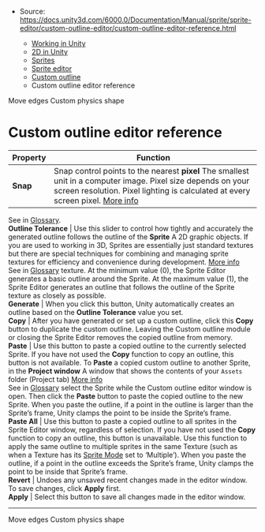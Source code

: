 * Source: https://docs.unity3d.com/6000.0/Documentation/Manual/sprite/sprite-editor/custom-outline-editor/custom-outline-editor-reference.html

  * [Working in Unity](https://docs.unity3d.com/6000.0/Documentation/Manual/working-in-unity.html)
  * [2D in Unity](https://docs.unity3d.com/6000.0/Documentation/Manual/Unity2D.html)
  * [Sprites](https://docs.unity3d.com/6000.0/Documentation/Manual/sprite/sprite-landing.html)
  * [Sprite editor](https://docs.unity3d.com/6000.0/Documentation/Manual/sprite/sprite-editor/sprite-editor-landing.html)
  * [Custom outline](https://docs.unity3d.com/6000.0/Documentation/Manual/sprite/sprite-editor/custom-outline-editor/custom-outline-editor-landing.html)
  * Custom outline editor reference


[](https://docs.unity3d.com/6000.0/Documentation/Manual/sprite/sprite-editor/custom-outline-editor/move-edges.html)
Move edges
[](https://docs.unity3d.com/6000.0/Documentation/Manual/sprite/sprite-editor/custom-physics-shape/custom-physics-shape-landing.html)
Custom physics shape
# Custom outline editor reference
Property | Function  
---|---  
**Snap** | Snap control points to the nearest **pixel** The smallest unit in a computer image. Pixel size depends on your screen resolution. Pixel lighting is calculated at every screen pixel. [More info](https://docs.unity3d.com/6000.0/Documentation/Manual/ShadowPerformance.html)  
See in [Glossary](https://docs.unity3d.com/6000.0/Documentation/Manual/Glossary.html#pixel).  
**Outline Tolerance** | Use this slider to control how tightly and accurately the generated outline follows the outline of the **Sprite** A 2D graphic objects. If you are used to working in 3D, Sprites are essentially just standard textures but there are special techniques for combining and managing sprite textures for efficiency and convenience during development. [More info](https://docs.unity3d.com/6000.0/Documentation/Manual/sprite/sprite-landing.html)  
See in [Glossary](https://docs.unity3d.com/6000.0/Documentation/Manual/Glossary.html#Sprite) texture. At the minimum value (0), the Sprite Editor generates a basic outline around the Sprite. At the maximum value (1), the Sprite Editor generates an outline that follows the outline of the Sprite texture as closely as possible.  
**Generate** | When you click this button, Unity automatically creates an outline based on the **Outline Tolerance** value you set.  
**Copy** | After you have generated or set up a custom outline, click this **Copy** button to duplicate the custom outline. Leaving the Custom outline module or closing the Sprite Editor removes the copied outline from memory.  
**Paste** | Use this button to paste a copied outline to the currently selected Sprite. If you have not used the **Copy** function to copy an outline, this button is not available. To **Paste** a copied custom outline to another Sprite, in the **Project window** A window that shows the contents of your `Assets` folder (Project tab) [More info](https://docs.unity3d.com/6000.0/Documentation/Manual/ProjectView.html)  
See in [Glossary](https://docs.unity3d.com/6000.0/Documentation/Manual/Glossary.html#Projectwindow) select the Sprite while the Custom outline editor window is open. Then click the **Paste** button to paste the copied outline to the new Sprite. When you paste the outline, if a point in the outline is larger than the Sprite’s frame, Unity clamps the point to be inside the Sprite’s frame.  
**Paste All** | Use this button to paste a copied outline to all sprites in the Sprite Editor window, regardless of selection. If you have not used the **Copy** function to copy an outline, this button is unavailable. Use this function to apply the same outline to multiple sprites in the same Texture (such as when a Texture has its [Sprite Mode](https://docs.unity3d.com/6000.0/Documentation/Manual/texture-type-sprite.html) set to ‘Multiple’). When you paste the outline, if a point in the outline exceeds the Sprite’s frame, Unity clamps the point to be inside that Sprite’s frame.  
**Revert** | Undoes any unsaved recent changes made in the editor window. To save changes, click **Apply** first.  
**Apply** | Select this button to save all changes made in the editor window.  
* * *
[](https://docs.unity3d.com/6000.0/Documentation/Manual/sprite/sprite-editor/custom-outline-editor/move-edges.html)
Move edges
[](https://docs.unity3d.com/6000.0/Documentation/Manual/sprite/sprite-editor/custom-physics-shape/custom-physics-shape-landing.html)
Custom physics shape

